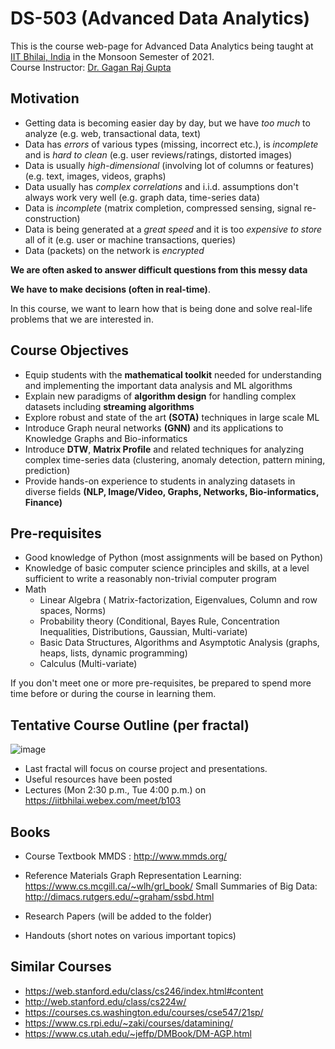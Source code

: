 # DS-503 (Advanced Data Analytics)

This is the course web-page for Advanced Data Analytics being taught at [IIT Bhilai, India](https://www.iitbhilai.ac.in/index.php) in the Monsoon Semester of 2021.
<br> Course Instructor: [Dr. Gagan Raj Gupta ](https://www.iitbhilai.ac.in/index.php?pid=gagan)

Motivation
----------

* Getting data is becoming easier day by day, but we have _too much_ to analyze (e.g. web, transactional data, text)
* Data has _errors_ of various types (missing, incorrect etc.), is _incomplete_ and is _hard to clean_ (e.g. user reviews/ratings, distorted images) 
* Data is usually _high-dimensional_ (involving lot of columns or features) (e.g. text, images, videos, graphs)
* Data usually has _complex correlations_ and i.i.d. assumptions don't always work very well (e.g. graph data, time-series data) 
* Data is _incomplete_ (matrix completion, compressed sensing, signal re-construction)
* Data is being generated at a _great speed_ and it is too _expensive to store_ all of it (e.g. user or machine transactions, queries)
* Data (packets) on the network is _encrypted_ 

__We are often asked to answer difficult questions from this messy data__

__We have to make decisions (often in real-time)__. 

In this course, we want to learn how that is being done and solve real-life problems that we are interested in.

Course Objectives
-----------------

* Equip students with the __mathematical toolkit__ needed for understanding and implementing the important data analysis and ML algorithms
* Explain new paradigms of __algorithm design__ for handling complex datasets including __streaming algorithms__
* Explore robust and state of the art __(SOTA)__ techniques in large scale ML
* Introduce Graph neural networks __(GNN)__ and its applications to Knowledge Graphs and Bio-informatics
* Introduce __DTW__, __Matrix Profile__ and related techniques for analyzing complex time-series data (clustering, anomaly detection, pattern mining, prediction)
* Provide hands-on experience to students in analyzing datasets in diverse fields __(NLP, Image/Video, Graphs, Networks, Bio-informatics, Finance)__


Pre-requisites
--------------
* Good knowledge of Python (most assignments will be based on Python)
* Knowledge of basic computer science principles and skills, at a level sufficient to write a reasonably non-trivial computer program 
* Math
  * Linear Algebra ( Matrix-factorization, Eigenvalues, Column and row spaces, Norms)
  * Probability theory (Conditional, Bayes Rule, Concentration Inequalities, Distributions, Gaussian, Multi-variate) 
  * Basic Data Structures, Algorithms and Asymptotic Analysis (graphs, heaps, lists, dynamic programming)
  * Calculus (Multi-variate)
  
If you don't meet one or more pre-requisites, be prepared to spend more time before or during the course in learning them.

Tentative Course Outline (per fractal)
--------------------------------------


![image](https://user-images.githubusercontent.com/79624301/125885925-07826a96-29d8-4833-aeb5-79bb29330acc.png)

* Last fractal will focus on course project and presentations.
* Useful resources have been posted 
* Lectures (Mon 2:30 p.m., Tue 4:00 p.m.) on https://iitbhilai.webex.com/meet/b103

Books
-----
* Course Textbook
  MMDS : http://www.mmds.org/
  
* Reference Materials
  Graph Representation Learning: https://www.cs.mcgill.ca/~wlh/grl_book/
  Small Summaries of Big Data: http://dimacs.rutgers.edu/~graham/ssbd.html
  
* Research Papers (will be added to the folder)
* Handouts (short notes on various important topics)

Similar Courses
----------------
* https://web.stanford.edu/class/cs246/index.html#content
* http://web.stanford.edu/class/cs224w/
* https://courses.cs.washington.edu/courses/cse547/21sp/
* https://www.cs.rpi.edu/~zaki/courses/datamining/
* https://www.cs.utah.edu/~jeffp/DMBook/DM-AGP.html



